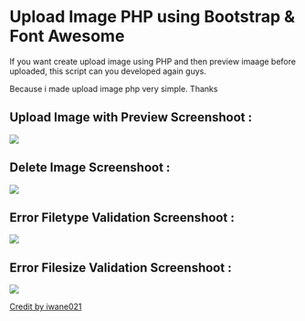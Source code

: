 # Upload Image PHP using Bootstrap & Font Awesome
If you want create upload image using PHP and then preview imaage before uploaded, this script can you developed again guys. 

Because i made upload image php very simple. Thanks

## Upload Image with Preview Screenshoot :
<img src="https://github.com/iwane021/upload_image_php/blob/master/assets/images/upload-image-php.jpg"/>

## Delete Image Screenshoot :
<img src="https://github.com/iwane021/upload_image_php/blob/master/assets/images/delete-image-php.jpg"/>

## Error Filetype Validation Screenshoot :
<img src="https://github.com/iwane021/upload_image_php/blob/master/assets/images/error-filetype.jpg"/>

## Error Filesize Validation Screenshoot :
<img src="https://github.com/iwane021/upload_image_php/blob/master/assets/images/error-filesize.jpg"/>


[Credit by iwane021 ](mailto:iwan.prasetiyo@gmail.com)
